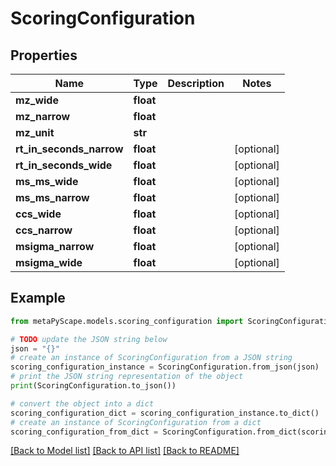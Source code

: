 # ScoringConfiguration


## Properties

Name | Type | Description | Notes
------------ | ------------- | ------------- | -------------
**mz_wide** | **float** |  | 
**mz_narrow** | **float** |  | 
**mz_unit** | **str** |  | 
**rt_in_seconds_narrow** | **float** |  | [optional] 
**rt_in_seconds_wide** | **float** |  | [optional] 
**ms_ms_wide** | **float** |  | [optional] 
**ms_ms_narrow** | **float** |  | [optional] 
**ccs_wide** | **float** |  | [optional] 
**ccs_narrow** | **float** |  | [optional] 
**msigma_narrow** | **float** |  | [optional] 
**msigma_wide** | **float** |  | [optional] 

## Example

```python
from metaPyScape.models.scoring_configuration import ScoringConfiguration

# TODO update the JSON string below
json = "{}"
# create an instance of ScoringConfiguration from a JSON string
scoring_configuration_instance = ScoringConfiguration.from_json(json)
# print the JSON string representation of the object
print(ScoringConfiguration.to_json())

# convert the object into a dict
scoring_configuration_dict = scoring_configuration_instance.to_dict()
# create an instance of ScoringConfiguration from a dict
scoring_configuration_from_dict = ScoringConfiguration.from_dict(scoring_configuration_dict)
```
[[Back to Model list]](../README.md#documentation-for-models) [[Back to API list]](../README.md#documentation-for-api-endpoints) [[Back to README]](../README.md)


